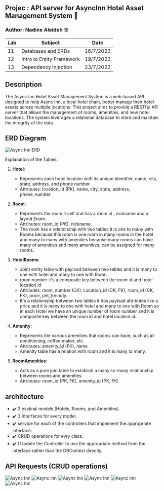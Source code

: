 ## Projec : API server for AsyncInn Hotel Asset Management System :house_with_garden:

### Author: Nadine Aleideh :cancer:


| Lab | Subject | Date     |
| ---- |   -----    |  -----   |
| 11  | Databases and ERDs | 16/7/2023  |
| 12  | Intro to Entity Framework | 19/7/2023 |
| 13  | Dependency Injection | 23/7/2023      |

## Description

The Async Inn Hotel Asset Management System is a web-based API designed to help Async Inn, a local hotel chain, better manage their hotel assets across multiple locations. This project aims to provide a RESTful API server that allows the management of rooms, amenities, and new hotel locations. The system leverages a relational database to store and maintain the integrity of the data.


## ERD Diagram

![Async Inn ERD](./assets/ERDhotel.png)

Explanation of the Tables:

1. **Hotel**:
   - Represents each hotel location with its unique identifier, name, city, state, address, and phone number.
   - Attributes: location_id (PK), name, city, state, address, phone_number

2. **Room**:
   - Represents the room it self and has a room id , nickname and a layout Enum.
   - Attributes: room_id (PK), nickname.
   - The room has a relationship with two tables it is one to many with Rooms because this room is one room in many rooms in the hotel and many to many with amenities because many rooms can have many of amenities and many amenities, can be assigned for many rooms.

3. **HotelRooms**:
   - Joint entity table with payload between two tables and it is many to one with hotel and many to one with Room.
   - room number it's a composite key between the room id and hotel location id
   - Attributes: room_number (CK), Location_id (CK, FK), room_id (CK, FK), price, pet_freindly.
   - It's a relationship between two tables it has payload attributes like a price and it is many to one with hotel and many to one with Room so in each Hotel we have an unique number of room number and it is composite key between the room id and hotel location id.

4. **Amenity**:
   - Represents the various amenities that rooms can have, such as air conditioning, coffee maker, etc.
   - Attributes: amenity_id (PK), name
   - Amenity table has a relation with room and it is many to many.

5. **RoomAmenities**:
   - Acts as a pure join table to establish a many-to-many relationship between rooms and amenities.
   - Attributes: room_id (PK, FK), amenity_id (PK, FK)

   
## architecture 

- :heavy_check_mark: 3 esstinal models (Hotels, Rooms, and Amenities).
- :heavy_check_mark: 3 Interfaces for every model.
- :heavy_check_mark: service for each of the controllers that implement the appropriate interface.
- :heavy_check_mark: CRUD operations for evry class.
- :heavy_check_mark: I Update the Controller to use the appropriate method from the interface rather than the DBContext directly.

## API Requests (CRUD operations)

![Async Inn](./assets/GetRooms.PNG)
![Async Inn](./assets/GetRoom.PNG)
![Async Inn](./assets/GetAmenities.PNG)
![Async Inn](./assets/GetAmenity.PNG)
![Async Inn](./assets/PostHotel.PNG)
![Async Inn](./assets/DeleteHotel.PNG)

